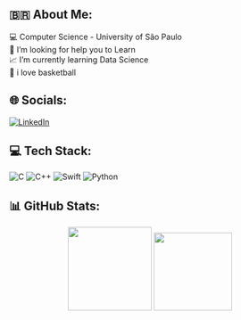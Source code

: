 ## 🇧🇷 About Me:
💻 Computer Science - University of São Paulo<br>🤝 I’m looking for help you to Learn<br>📈 I’m currently learning Data Science<br>🏀 i love basketball


## 🌐 Socials:
[![LinkedIn](https://img.shields.io/badge/LinkedIn-%230077B5.svg?logo=linkedin&logoColor=white)](https://linkedin.com/in/linkedin.com/in/isaac-rosendo-4703b418a) 

## 💻 Tech Stack:
![C](https://img.shields.io/badge/c-%2300599C.svg?style=flat&logo=c&logoColor=white) ![C++](https://img.shields.io/badge/c++-%2300599C.svg?style=flat&logo=c%2B%2B&logoColor=white) ![Swift](https://img.shields.io/badge/swift-F54A2A?style=flat&logo=swift&logoColor=white) ![Python](https://img.shields.io/badge/python-3670A0?style=flat&logo=python&logoColor=ffdd54)
## 📊 GitHub Stats:
<div align="center">
	<img height="150em" src="https://github-readme-stats-git-masterrstaa-rickstaa.vercel.app/api?username=IsaacHaRR&show_icons=true&theme=tokyonight&include_all_commits=True"/>
	<img height="140em" src="https://github-readme-stats-git-masterrstaa-rickstaa.vercel.app/api/top-langs/?username=IsaacHaRR&layout=compact&langs_count=7&theme=dark"/>
</div>
